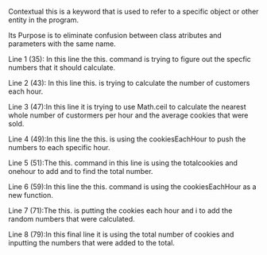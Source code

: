Contextual this is a keyword that is used to refer to a specific object or other entity in the program.

Its Purpose is to eliminate confusion between class atributes and parameters with the same name.

Line 1 (35): In this line the this. command is trying to figure out the specfic numbers that it should calculate.

Line 2 (43): In this line this. is trying to calculate the number of customers each hour.

Line 3 (47):In this line it is trying to use Math.ceil to calculate the nearest whole number of custormers per hour and the average cookies that were sold.

Line 4 (49):In this line the this. is using the cookiesEachHour to push the numbers to each specific hour.

Line 5 (51):The this. command in this line is using the totalcookies and onehour to add and to find the total number.

Line 6 (59):In this line the this. command is using the cookiesEachHour as a new function.

Line 7 (71):The this. is putting the cookies each hour and i to add the random numbers that were calculated.

Line 8 (79):In this final line it is using the total number of cookies and inputting the numbers that were added to the total.